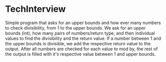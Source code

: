 # TechInterview
Simple program that asks for an upper bounds and how ever many numbers to check divisibility, from 1 to the upper bounds. 
We ask for an upper bounds (int), how many pairs of numbers/return type, and then individual values to find the divisibility and the return value. 
If a number between 1 and the upper bounds is divisible, we add the respective return value to the output. After all numbers are checked 
for each value to mod by, the rest of the output is filled with it's respective value between 1 and upper bounds.
